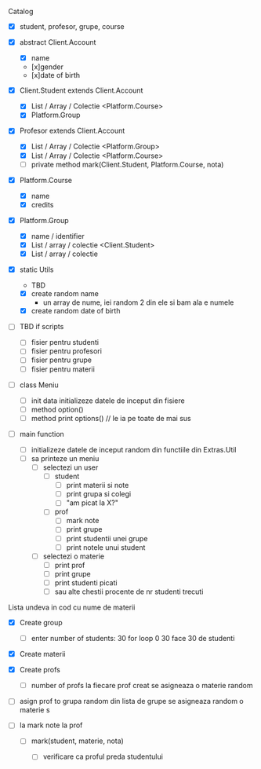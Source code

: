 Catalog

- [X]  student, profesor, grupe, course

- [x] abstract Client.Account
    - [x] name
    - [x]gender
    - [x]date of birth


- [x] Client.Student extends Client.Account
    - [x] List / Array / Colectie <Platform.Course>
    - [x] Platform.Group

- [x] Profesor extends Client.Account
    - [x] List / Array / Colectie <Platform.Group>
    - [x] List / Array / Colectie <Platform.Course>
    - [ ] private method mark(Client.Student, Platform.Course, nota)

- [x] Platform.Course
    - [x]  name
    - [x]  credits

- [x] Platform.Group
    - [x]  name / identifier
    - [x]  List / array / colectie <Client.Student>
    - [x]  List / array / colectie <Profesor>

- [x] static Utils
    - TBD
    - [x]  create random name
        - un array de nume, iei random 2 din ele si bam ala e numele
    - [x]  create random date of birth

- [ ] TBD if scripts
    - [ ] fisier pentru studenti
    - [ ] fisier pentru profesori
    - [ ] fisier pentru grupe
    - [ ] fisier pentru materii

- [ ] class Meniu
    - [ ]  init data initializeze datele de inceput din fisiere
    - [ ]  method option()
    - [ ] method print options() // le ia pe toate de mai sus

- [ ] main function
    - [ ] initializeze datele de inceput random din functiile din Extras.Util
     - [ ]  sa printeze un meniu
        - [ ] selectezi un user
            - [ ] student
                - [ ] print materii si note
                - [ ] print grupa si colegi
                - [ ] "am picat la X?"
            - [ ] prof
               - [ ] mark note
                - [ ] print grupe
                - [ ] print studentii unei grupe
                - [ ] print notele unui student
        - [ ] selectezi o materie
            - [ ] print prof
            - [ ] print grupe
            - [ ] print studenti picati
            - [ ] sau alte chestii procente de nr studenti trecuti

Lista undeva in cod cu nume de materii

- [x] Create group
   - [ ]  enter number of students:
        30
    for loop 0 30 face 30 de studenti
    
- [x]  Create materii

- [x] Create profs
    - [ ] number of profs
        la fiecare prof creat se asigneaza o materie random

- [ ] asign prof to grupa
    random din lista de grupe se asigneaza random o materie
 s  
 
- [ ] la mark note la prof
    - [ ] mark(student, materie, nota)
        - [ ] verificare ca proful preda studentului


